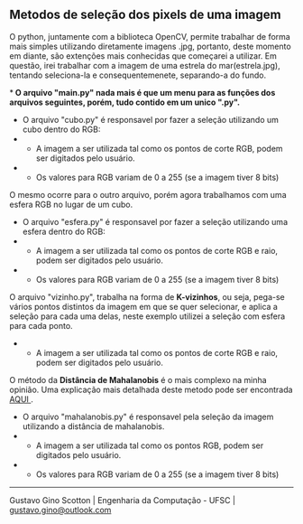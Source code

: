 <h2>Metodos de seleção dos pixels de uma imagem</h2>

O python, juntamente com a biblioteca OpenCV, permite trabalhar de forma mais simples utilizando diretamente imagens .jpg, portanto, deste momento em diante, são extenções mais conhecidas que começarei a utilizar. Em questão, irei trabalhar com a imagem de uma estrela do mar(estrela.jpg), tentando seleciona-la e consequentemenete, separando-a do fundo.

*<b> O arquivo "main.py" nada mais é que um menu para as funções dos arquivos seguintes, porém, tudo contido em um unico ".py".</b>



* O arquivo "cubo.py" é responsavel por fazer a seleção utilizando um cubo dentro do RGB:
* * A imagem a ser utilizada tal como os pontos de corte RGB, podem ser digitados pelo usuário.
* * Os valores para RGB variam de 0 a 255 (se a imagem tiver 8 bits) 


O mesmo ocorre para o outro arquivo, porém agora trabalhamos com uma esfera RGB no lugar de um cubo.

* O arquivo "esfera.py" é responsavel por fazer a seleção utilizando uma esfera dentro do RGB:
* * A imagem a ser utilizada tal como os pontos de corte RGB e raio, podem ser digitados pelo usuário.
* * Os valores para RGB variam de 0 a 255  (se a imagem tiver 8 bits) 

O arquivo "vizinho.py", trabalha na forma de <b>K-vizinhos</b>, ou seja, pega-se vários pontos distintos da imagem em que se quer selecionar, e aplica a seleção para cada uma delas, neste exemplo utilizei a seleção com esfera para cada ponto.
* * A imagem a ser utilizada tal como os pontos de corte RGB e raio, podem ser digitados pelo usuário.

O método da <b>Distância de Mahalanobis</b> é o mais complexo na minha opinião. Uma explicação mais detalhada deste metodo pode ser encontrada <a href="https://pt.wikipedia.org/wiki/Dist%C3%A2ncia_de_Mahalanobis"> AQUI </a>.

* O arquivo "mahalanobis.py" é responsavel pela seleção da imagem utilizando a distância de mahalanobis.
* * A imagem a ser utilizada tal como os pontos RGB, podem ser digitados pelo usuário.
* * Os valores para RGB variam de 0 a 255 (se a imagem tiver 8 bits) 

-------------------------

Gustavo Gino Scotton    |   Engenharia da Computação - UFSC   |   gustavo.gino@outlook.com
